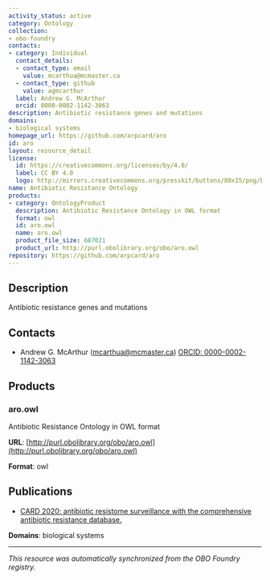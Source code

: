 ```yaml
---
activity_status: active
category: Ontology
collection:
- obo-foundry
contacts:
- category: Individual
  contact_details:
  - contact_type: email
    value: mcarthua@mcmaster.ca
  - contact_type: github
    value: agmcarthur
  label: Andrew G. McArthur
  orcid: 0000-0002-1142-3063
description: Antibiotic resistance genes and mutations
domains:
- biological systems
homepage_url: https://github.com/arpcard/aro
id: aro
layout: resource_detail
license:
  id: https://creativecommons.org/licenses/by/4.0/
  label: CC BY 4.0
  logo: http://mirrors.creativecommons.org/presskit/buttons/80x15/png/by.png
name: Antibiotic Resistance Ontology
products:
- category: OntologyProduct
  description: Antibiotic Resistance Ontology in OWL format
  format: owl
  id: aro.owl
  name: aro.owl
  product_file_size: 687021
  product_url: http://purl.obolibrary.org/obo/aro.owl
repository: https://github.com/arpcard/aro
---
```

## Description

Antibiotic resistance genes and mutations

## Contacts

- Andrew G. McArthur (mcarthua@mcmaster.ca) [ORCID: 0000-0002-1142-3063](https://orcid.org/0000-0002-1142-3063)

## Products

### aro.owl

Antibiotic Resistance Ontology in OWL format

**URL**: [http://purl.obolibrary.org/obo/aro.owl](http://purl.obolibrary.org/obo/aro.owl)

**Format**: owl

## Publications

- [CARD 2020: antibiotic resistome surveillance with the comprehensive antibiotic resistance database.](https://www.ncbi.nlm.nih.gov/pubmed/31665441)

**Domains**: biological systems

---

*This resource was automatically synchronized from the OBO Foundry registry.*